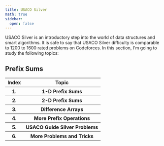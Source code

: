 ```yaml
---
title: USACO Silver
math: true
sidebar:
  open: false
---
```


USACO Silver is an introductory step into the world of data structures and smart algorithms. It is safe to say that USACO Silver difficulty is comparable to 1200 to 1600 rated problems on Codeforces. In this section, I'm going to study the following topics:

## Prefix Sums
<table>
  <tr>
    <th>Index</th>
    <th>Topic</th>
  </tr>
  <tr>
    <th>1.</th>
    <th>1-D Prefix Sums</th>
  </tr>
  <tr>
    <th>2.</th>
    <th>2-D Prefix Sums</th>
  </tr>
  <tr>
    <th>3.</th>
    <th>Difference Arrays</th>
  </tr>
  <tr>
    <th>4.</th>
    <th>More Prefix Operations</th>
  </tr>
  <tr>
    <th>5.</th>
    <th>USACO Guide Silver Problems</th>
  </tr>
  <tr>
    <th>6.</th>
    <th>More Problems and Tricks</th>
  </tr>
</table>
